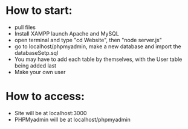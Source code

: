 # How to start:
 - pull files
 - Install XAMPP launch Apache and MySQL
 - open terminal and type "cd Website", then "node server.js"
 - go to localhost/phpmyadmin, make a new database and import the databaseSetp.sql
 - You may have to add each table by themselves, with the User table being added last
 - Make your own user

# How to access:
 - Site will be at localhost:3000
 - PHPMyadmin will be at localhost/phpmyadmin
